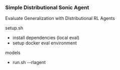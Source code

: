 ### Simple Distributional Sonic Agent

Evaluate Generalization with Distributional RL Agents


setup.sh
  * install dependencies (local eval)
  * setup docker eval environment

models
  * run.sh --rlagent




